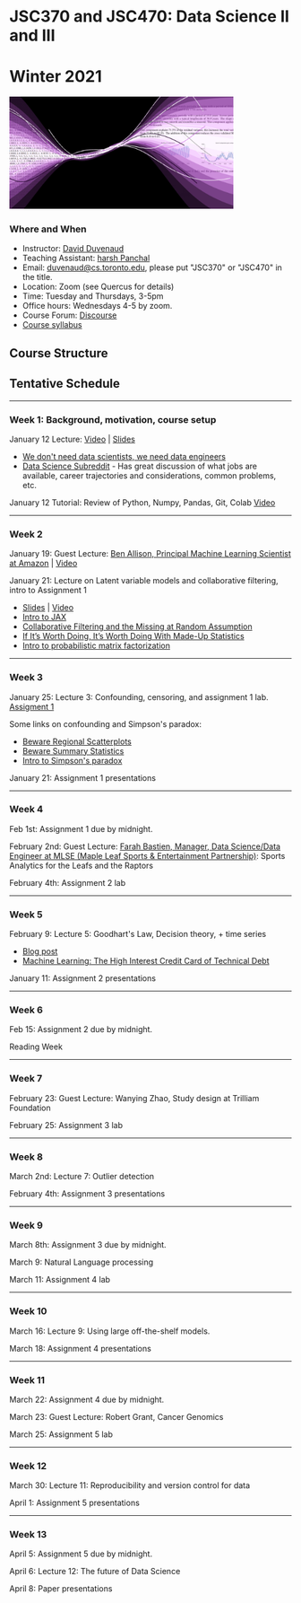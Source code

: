 # JSC370 and JSC470: Data Science II and III
# Winter 2021

<img src="assets/datascience.png" width="400">

### Where and When
* Instructor: [David Duvenaud](http://www.cs.toronto.edu/~duvenaud)
* Teaching Assistant: [harsh Panchal](https://www.linkedin.com/in/harsh-panchal-618260151)
* Email: <duvenaud@cs.toronto.edu>, please put "JSC370" or "JSC470" in the title.
* Location: Zoom (see Quercus for details)
* Time: Tuesday and Thursdays, 3-5pm
* Office hours: Wednesdays 4-5 by zoom.
* Course Forum: [Discourse](https://bb-2021-01.teach.cs.toronto.edu/c/jsc370)
* [Course syllabus](syllabus.pdf)

## Course Structure


## Tentative Schedule
---
### Week 1: Background, motivation, course setup

January 12 Lecture:
[Video](https://play.library.utoronto.ca/9ac9b25727a49764c13ad038400c32f8) | [Slides](lectures/lec1.pdf)

  - [We don't need data scientists, we need data engineers](https://news.ycombinator.com/item?id=25775872)
  - [Data Science Subreddit](https://www.reddit.com/r/datascience/) - Has great discussion of what jobs are available, career trajectories and considerations, common problems, etc.
  
  
January 12 Tutorial: Review of Python, Numpy, Pandas, Git, Colab
[Video](https://play.library.utoronto.ca/ff44be69e8e5f022da9f587e1ac457b5)

***
### Week 2 

January 19: Guest Lecture: [Ben Allison, Principal Machine Learning Scientist at Amazon](https://www.linkedin.com/in/ben-allison-2b881458/?originalSubdomain=uk) | [Video](https://play.library.utoronto.ca/e8aa287ea9fe2fbb90c6489077c4588f)

January 21: Lecture on Latent variable models and collaborative filtering, intro to Assignment 1
 - [Slides](lectures/lec2.pdf) | [Video](https://play.library.utoronto.ca/6f3f406963e6cfd5c8f2b60b620385b5)
 - [Intro to JAX](https://colinraffel.com/blog/you-don-t-know-jax.html)
 - [Collaborative Filtering and the Missing at Random Assumption](https://arxiv.org/abs/1206.5267)
 - [If It’s Worth Doing, It’s Worth Doing With Made-Up Statistics](https://slatestarcodex.com/2013/05/02/if-its-worth-doing-its-worth-doing-with-made-up-statistics/)
 - [Intro to probabilistic matrix factorization](https://towardsdatascience.com/probabilistic-matrix-factorization-b7852244a321)

***
### Week 3

January 25: Lecture 3: Confounding, censoring, and assignment 1 lab.  [Assigment 1](https://drive.google.com/file/d/1tyIy_zP8_rKoLBxFSIjgBw5wo2CTKrRo/view?usp=sharing)

Some links on confounding and Simpson's paradox:
 - [Beware Regional Scatterplots](https://slatestarcodex.com/2016/04/02/beware-regional-scatterplots/)
 - [Beware Summary Statistics](https://slatestarcodex.com/2015/05/19/beware-summary-statistics/)
 - [Intro to Simpson's paradox](https://towardsdatascience.com/simpsons-paradox-how-to-prove-two-opposite-arguments-using-one-dataset-1c9c917f5ff9)

January 21: Assignment 1 presentations

***
### Week 4

Feb 1st: Assignment 1 due by midnight.

February 2nd: Guest Lecture: [Farah Bastien, Manager, Data Science/Data Engineer at MLSE (Maple Leaf Sports & Entertainment Partnership)](https://www.linkedin.com/in/farahbastien/?originalSubdomain=ca): Sports Analytics for the Leafs and the Raptors

February 4th: Assignment 2 lab 


***
### Week 5

February 9: Lecture 5: Goodhart's Law, Decision theory, + time series

 - [Blog post](https://towardsdatascience.com/unintended-consequences-and-goodharts-law-68d60a94705c)
 - [Machine Learning: The High Interest Credit Card of Technical Debt](https://research.google/pubs/pub43146/)

January 11: Assignment 2 presentations

***
### Week 6 

Feb 15: Assignment 2 due by midnight.

Reading Week

***
### Week 7

February 23: Guest Lecture: Wanying Zhao, Study design at Trilliam Foundation

February 25: Assignment 3 lab

***
### Week 8

March 2nd: Lecture 7: Outlier detection

February 4th: Assignment 3 presentations

***
### Week 9

March 8th: Assignment 3 due by midnight.

March 9: Natural Language processing

March 11: Assignment 4 lab

***
### Week 10

March 16: Lecture 9: Using large off-the-shelf models.

March 18: Assignment 4 presentations


***
### Week 11

March 22: Assignment 4 due by midnight.

March 23: Guest Lecture: Robert Grant, Cancer Genomics

March 25: Assignment 5 lab

***
### Week 12

March 30: Lecture 11: Reproducibility and version control for data

April 1: Assignment 5 presentations

***
### Week 13

April 5: Assignment 5 due by midnight.

April 6: Lecture 12: The future of Data Science

April 8: Paper presentations

